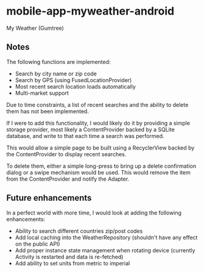 # mobile-app-myweather-android
My Weather (Gumtree)

Notes
-----

The following functions are implemented:
* Search by city name or zip code
* Search by GPS (using FusedLocationProvider)
* Most recent search location loads automatically
* Multi-market support

Due to time constraints, a list of recent searches and the ability to delete them has not been implemented.

If I were to add this functionality, I would likely do it by providing a simple storage provider,
most likely a ContentProvider backed by a SQLite database, and write to that each time a search
was performed.

This would allow a simple page to be built using a RecyclerView backed by the ContentProvider to display
recent searches.

To delete them, either a simple long-press to bring up a delete confirmation dialog or a swipe mechanism
would be used. This would remove the item from the ContentProvider and notify the Adapter.

Future enhancements
-------------------

In a perfect world with more time, I would look at adding the following enhancements:
* Ability to search different countries zip/post codes
* Add local caching into the WeatherRepository (shouldn't have any effect on the public API)
* Add proper instance state management when rotating device (currently Activity is restarted and data is re-fetched)
* Add ability to set units from metric to imperial